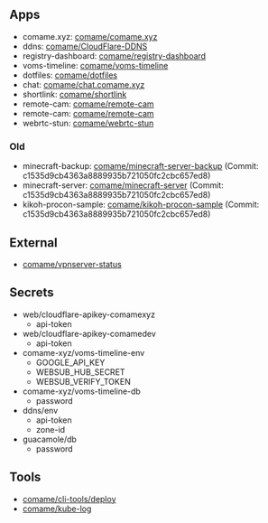 ## Apps

- comame.xyz: [comame/comame.xyz](https://github.com/comame/comame.xyz)
- ddns: [comame/CloudFlare-DDNS](https://github.com/comame/CloudFlare-DDNS)
- registry-dashboard: [comame/registry-dashboard](https://github.com/comame/registry-dashboard)
- voms-timeline: [comame/voms-timeline](https://github.com/comame/voms-timeline)
- dotfiles: [comame/dotfiles](https://github.com/comame/dotfiles)
- chat: [comame/chat.comame.xyz](https://github.com/comame/chat.comame.xyz)
- shortlink: [comame/shortlink](https://github.com/comame/shortlink)
- remote-cam: [comame/remote-cam](https://github.com/comame/remote-cam)
- remote-cam: [comame/remote-cam](https://github.com/comame/remote-cam)
- webrtc-stun: [comame/webrtc-stun](https://github.com/comame/webrtc-stun)

### Old

- minecraft-backup: [comame/minecraft-server-backup](https://github.com/comame/minecraft-server-backup) (Commit: c1535d9cb4363a8889935b721050fc2cbc657ed8)
- minecraft-server: [comame/minecraft-server](https://github.com/comame/minecraft-server) (Commit: c1535d9cb4363a8889935b721050fc2cbc657ed8)
- kikoh-procon-sample: [comame/kikoh-procon-sample](https://github.com/comame/kikoh-procon-sample) (Commit: c1535d9cb4363a8889935b721050fc2cbc657ed8)

## External

- [comame/vpnserver-status](https://github.com/comame/vpnserver-status)

## Secrets

- web/cloudflare-apikey-comamexyz
    - api-token
- web/cloudflare-apikey-comamedev
    - api-token
- comame-xyz/voms-timeline-env
    - GOOGLE_API_KEY
    - WEBSUB_HUB_SECRET
    - WEBSUB_VERIFY_TOKEN
- comame-xyz/voms-timeline-db
    - password
- ddns/env
    - api-token
    - zone-id
- guacamole/db
    - password

## Tools

- [comame/cli-tools/deploy](https://github.com/comame/cli-tools/tree/main/deploy)
- [comame/kube-log](https://github.com/comame/kube-log)
